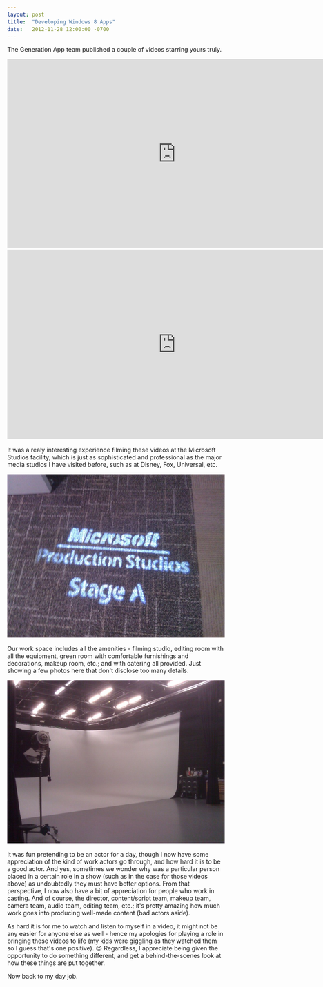 ```yaml
---
layout: post
title:  "Developing Windows 8 Apps"
date:   2012-11-28 12:00:00 -0700
---
```


The Generation App team published a couple of videos starring yours truly.

<iframe width="780" height="439" src="https://www.youtube.com/embed/n80AMWYJDeA" frameborder="0" allow="autoplay; encrypted-media" allowfullscreen></iframe>

<iframe width="780" height="439" src="https://www.youtube.com/embed/ASir5tFQoOk" frameborder="0" allow="autoplay; encrypted-media" allowfullscreen></iframe>

It was a realy interesting experience filming these videos at the Microsoft Studios facility, which is just as sophisticated and professional as the major media studios I have visited before, such as at Disney, Fox, Universal, etc.

![Microsoft Studios](/assets/20120419-studio-1.jpg)

Our work space includes all the amenities - filming studio, editing room with all the equipment, green room with comfortable furnishings and decorations, makeup room, etc.; and with catering all provided. Just showing a few photos here that don't disclose too many details.

![Microsoft Studios](/assets/20120419-studio-2.jpg)

It was fun pretending to be an actor for a day, though I now have some appreciation of the kind of work actors go through, and how hard it is to be a good actor. And yes, sometimes we wonder why was a particular person placed in a certain role in a show (such as in the case for those videos above) as undoubtedly they must have better options. From that perspective, I now also have a bit of appreciation for people who work in casting. And of course, the director, content/script team, makeup team, camera team, audio team, editing team, etc.; it's pretty amazing how much work goes into producing well-made content (bad actors aside).

As hard it is for me to watch and listen to myself in a video, it might not be any easier for anyone else as well - hence my apologies for playing a role in bringing these videos to life (my kids were giggling as they watched them so I guess that's one positive). 😉 Regardless, I appreciate being given the opportunity to do something different, and get a behind-the-scenes look at how these things are put together.

Now back to my day job.
